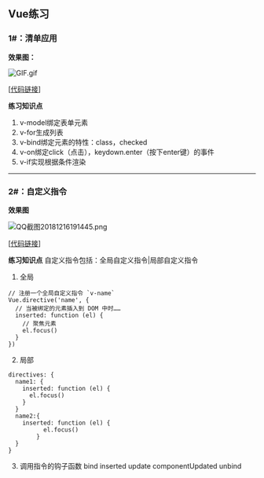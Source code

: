 ## Vue练习

### 1#：清单应用

**效果图：**

![GIF.gif](https://upload-images.jianshu.io/upload_images/11152416-bb8fb87b803d645e.gif?imageMogr2/auto-orient/strip)

[[代码链接](https://github.com/klmhly/Vue-Study/tree/master/1.%E6%B8%85%E5%8D%95)]

**练习知识点**

1. v-model绑定表单元素
2. v-for生成列表
3. v-bind绑定元素的特性：class，checked
4. v-on绑定click（点击），keydown.enter（按下enter键）的事件
5. v-if实现根据条件渲染

---

### 2#：自定义指令

**效果图**

![QQ截图20181216191445.png](https://upload-images.jianshu.io/upload_images/11152416-8de3b213baaeb075.png?imageMogr2/auto-orient/strip%7CimageView2/2/w/1240)

[[代码链接](https://github.com/klmhly/Vue-Study/tree/master/2.%E8%87%AA%E5%AE%9A%E4%B9%89%E6%8C%87%E4%BB%A4)]

**练习知识点**
自定义指令包括：全局自定义指令|局部自定义指令
1. 全局
```vue
// 注册一个全局自定义指令 `v-name`
Vue.directive('name', {
  // 当被绑定的元素插入到 DOM 中时……
  inserted: function (el) {
    // 聚焦元素
    el.focus()
  }
})
```
2. 局部
```vue
directives: {
  name1: {
    inserted: function (el) {
      el.focus()
    }
  }
  name2:{
    inserted: function (el) {
          el.focus()
        }
  }
}
```

3. 调用指令的钩子函数
bind
inserted
update
componentUpdated
unbind